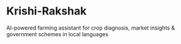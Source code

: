 # Krishi-Rakshak
AI-powered farming assistant for crop diagnosis, market insights &amp; government schemes in local languages
